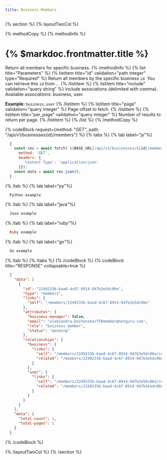 ```yaml
---
title: Business Members
---
```

{% section %}
{% layoutTwoCol %}

{% methodCopy %}
{% methodInfo %}
  # {% $markdoc.frontmatter.title %}
  Return all members for specific business.
{% /methodInfo %}
{% list title="Parameters" %}
  {% listitem title="id" validation="path integer" type="Required" %}
  Return all members by the specific business `id`. You can retrieve this `id` from ...
  {% /listitem %}
  {% listitem title="include" validation="query string" %}
  Include associations (delimited with comma). Available associations: business, user.

  **Example:** `business,user`
  {% /listitem %}
  {% listitem title="page" validation="query integer" %}
  Page offset to fetch.
  {% /listitem %}
  {% listitem title="per_page" validation="query integer" %}
  Number of results to return per page.
  {% /listitem %}
{% /list %}
{% /methodCopy %}

{% codeBlock request={method: "GET", path: "/api/v1/businesses{id}/members"} %}
{% tabs %}
  {% tab label="js"%}
  ```js
    {
      const res = await fetch(`${BASE_URL}/api/v1/businesses/${id}/members`, {
        method: 'GET',
        headers: {
          'Content-Type': 'application/json'
        }});
      const data = await res.json();
    }
  ```
  {% /tab %}
  {% tab label="py"%}
  ```py
    Python example
  ```
  {% /tab %}
  {% tab label="java"%}
  ```java
    Java example
  ```
  {% /tab %}
  {% tab label="ruby"%}
  ```ruby
    Ruby example
  ```
  {% /tab %}
  {% tab label="go"%}
  ```go
    Go example
  ```
  {% /tab %}
{% /tabs %}
{% /codeBlock %}
{% codeBlock title="RESPONSE" collapsable=true %}
  ```json
    {
      "data": [
        {
          "id": "2249233b-baad-4c67-8914-947b3e5dc06e",
          "type": "members",
          "links": {
            "self": "/members/2249233b-baad-4c67-8914-947b3e5dc06e"
          },
          "attributes": {
            "business-manager": false,
            "email": "aleksandra.bochenska+TFDmember@netguru.com",
            "role": "business_member",
            "status": "pending"
          },
          "relationships": {
            "business": {
              "links": {
                "self": "/members/2249233b-baad-4c67-8914-947b3e5dc06e/relationships/business",
                "related": "/members/2249233b-baad-4c67-8914-947b3e5dc06e/business"
              }
            },
            "user": {
              "links": {
                "self": "/members/2249233b-baad-4c67-8914-947b3e5dc06e/relationships/user",
                "related": "/members/2249233b-baad-4c67-8914-947b3e5dc06e/user"
              }
            }
          }
        }
      ],
      "meta": {
        "total-count": 1,
        "total-pages": 1
      }
    }
  ```
{% /codeBlock %}  

{% /layoutTwoCol %}
{% /section %}